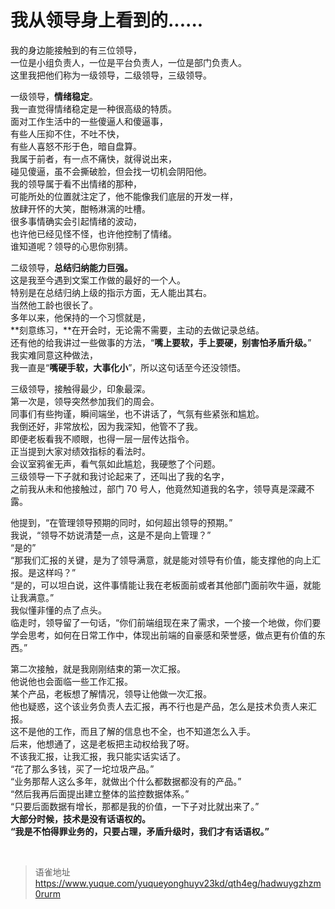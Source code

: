 # 我从领导身上看到的......
我的身边能接触到的有三位领导，  
一位是小组负责人，一位是平台负责人，一位是部门负责人。  
这里我把他们称为一级领导，二级领导，三级领导。

一级领导，**情绪稳定**。  
我一直觉得情绪稳定是一种很高级的特质。  
面对工作生活中的一些傻逼人和傻逼事，  
有些人压抑不住，不吐不快，  
有些人喜怒不形于色，暗自盘算。  
我属于前者，有一点不痛快，就得说出来，  
碰见傻逼，虽不会撕破脸，但会找一切机会阴阳他。  
我的领导属于看不出情绪的那种，  
可能所处的位置就注定了，他不能像我们底层的开发一样，  
放肆开怀的大笑，酣畅淋漓的吐槽。  
很多事情确实会引起情绪的波动，  
也许他已经见怪不怪，也许他控制了情绪。  
谁知道呢？领导的心思你别猜。

二级领导，**总结归纳能力巨强。**  
这是我至今遇到文案工作做的最好的一个人。  
特别是在总结归纳上级的指示方面，无人能出其右。  
当然他工龄也很长了。  
多年以来，他保持的一个习惯就是，  
**刻意练习，**在开会时，无论需不需要，主动的去做记录总结。  
还有他的给我讲过一些做事的方法，“**嘴上要软，手上要硬，别害怕矛盾升级。**”  
我实难同意这种做法，  
我一直是“**嘴硬手软，大事化小**”，所以这句话至今还没领悟。

三级领导，接触得最少，印象最深。  
第一次是，领导突然参加我们的周会。  
同事们有些拘谨，瞬间端坐，也不讲话了，气氛有些紧张和尴尬。  
我倒还好，非常放松，因为我深知，他管不了我。  
即便老板看我不顺眼，也得一层一层传达指令。  
正当提到大家对绩效指标的看法时。  
会议室鸦雀无声，看气氛如此尴尬，我硬憋了个问题。  
三级领导一下子就和我讨论起来了，还叫出了我的名字，  
之前我从未和他接触过，部门 70 号人，他竟然知道我的名字，领导真是深藏不露。

他提到，“在管理领导预期的同时，如何超出领导的预期。”  
我说，“领导不妨说清楚一点，这是不是向上管理？”  
“是的”  
“那我们汇报的关键，是为了领导满意，就是能对领导有价值，能支撑他的向上汇报。是这样吗？”  
“是的，可以坦白说，这件事情能让我在老板面前或者其他部门面前吹牛逼，就能让我满意。”  
我似懂非懂的点了点头。  
临走时，领导留了一句话，“你们前端组现在来了需求，一个接一个地做，你们要学会思考，如何在日常工作中，体现出前端的自豪感和荣誉感，做点更有价值的东西。”

第二次接触，就是我刚刚结束的第一次汇报。  
他说他也会面临一些工作汇报。  
某个产品，老板想了解情况，领导让他做一次汇报。  
他也疑惑，这个该业务负责人去汇报，再不行也是产品，怎么是技术负责人来汇报。  
这不是他的工作，而且了解的信息也不全，也不知道怎么入手。  
后来，他想通了，这是老板把主动权给我了呀。  
不该我汇报，让我汇报，我只能实话实话了。  
“花了那么多钱，买了一坨垃圾产品。”  
“业务那帮人这么多年，就做出个什么都数据都没有的产品。”  
“然后我再后面提出建立整体的监控数据体系。”  
“只要后面数据有增长，那都是我的价值，一下子对比就出来了。”  
**大部分时候，技术是没有话语权的。**  
**“我是不怕得罪业务的，只要占理，矛盾升级时，我们才有话语权。”**

<br>
  
> 语雀地址 https://www.yuque.com/yuqueyonghuyv23kd/qth4eg/hadwuygzhzm0rurm